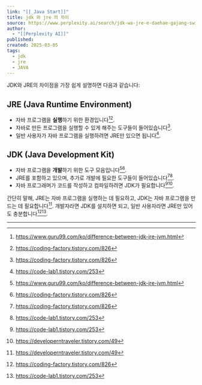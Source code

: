 ```yaml
---
link: "[[_Java Start]]"
title: jdk 와 jre 의 차이
source: https://www.perplexity.ai/search/jdk-wa-jre-e-daehae-gajang-swi-y5ahWKvIQmCPv_8wim7xWQ
author:
  - "[[Perplexity AI]]"
published: 
created: 2025-03-05
tags:
  - jdk
  - jre
  - JAVA
---
```

JDK와 JRE의 차이점을 가장 쉽게 설명하면 다음과 같습니다:

## JRE (Java Runtime Environment)

- 자바 프로그램을 **실행**하기 위한 환경입니다[^1][^2].
- 자바로 만든 프로그램을 실행할 수 있게 해주는 도구들이 들어있습니다[^2].
- 일반 사용자가 자바 프로그램을 실행하려면 JRE만 있으면 됩니다[^4].

## JDK (Java Development Kit)

- 자바 프로그램을 **개발**하기 위한 도구 모음입니다[^1][^2].
- JRE를 포함하고 있으며, 추가로 개발에 필요한 도구들이 들어있습니다[^2][^4].
- 자바 프로그래머가 코드를 작성하고 컴파일하려면 JDK가 필요합니다[^4][^5].

간단히 말해, JRE는 자바 프로그램을 실행하는 데 필요하고, JDK는 자바 프로그램을 만드는 데 필요합니다[^5]. 개발자라면 JDK를 설치하면 되고, 일반 사용자라면 JRE만 있어도 충분합니다[^2][^4].

---

[^1]: https://www.guru99.com/ko/difference-between-jdk-jre-jvm.html

[^2]: https://coding-factory.tistory.com/826

[^4]: https://code-lab1.tistory.com/253

[^5]: https://developerntraveler.tistory.com/49